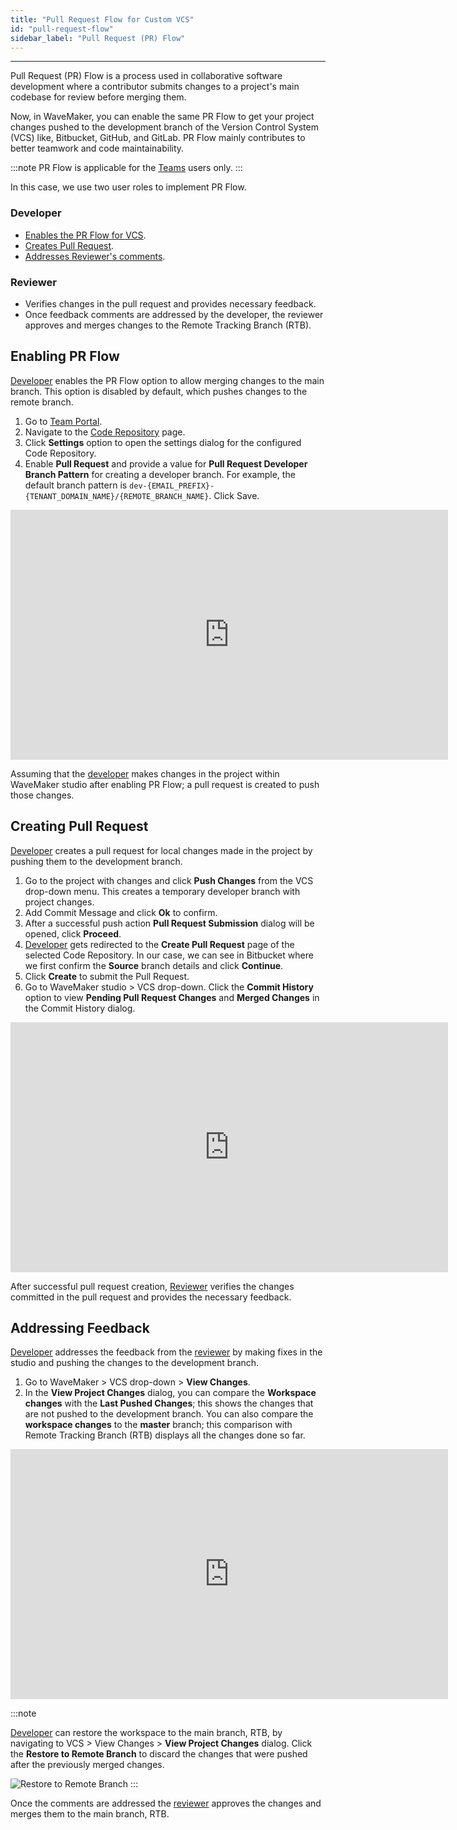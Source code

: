 ```yaml
---
title: "Pull Request Flow for Custom VCS"
id: "pull-request-flow"
sidebar_label: "Pull Request (PR) Flow"
---
```

---

Pull Request (PR) Flow is a process used in collaborative software development where a contributor submits changes to a project's main codebase for review before merging them.

Now, in WaveMaker, you can enable the same PR Flow to get your project changes pushed to the development branch of the Version Control System (VCS) like, Bitbucket, GitHub, and GitLab. PR Flow mainly contributes to better teamwork and code maintainability.

:::note
PR Flow is applicable for the [Teams](/learn/teams/overview/) users only.
:::

In this case, we use two user roles to implement PR Flow.

### Developer

- [Enables the PR Flow for VCS](#enabling-the-pr-flow).
- [Creates Pull Request](#creating-pull-request).
- [Addresses Reviewer's comments](#addressing-feedback).

### Reviewer

- Verifies changes in the pull request and provides necessary feedback.
- Once feedback comments are addressed by the developer, the reviewer approves and merges changes to the Remote Tracking Branch (RTB).

## Enabling PR Flow

[Developer](#developer) enables the PR Flow option to allow merging changes to the main branch. This option is disabled by default, which pushes changes to the remote branch.

1. Go to [Team Portal](/learn/teams/overview/).
2. Navigate to the [Code Repository](/learn/teams/code-repository) page.
3. Click **Settings** option to open the settings dialog for the configured Code Repository.
4. Enable **Pull Request** and provide a value for **Pull Request Developer Branch Pattern** for creating a developer branch. For example, the default branch pattern is `dev-{EMAIL_PREFIX}-{TENANT_DOMAIN_NAME}/{REMOTE_BRANCH_NAME}`. Click Save.

<iframe width="700px" height="400px" src="https://embed.app.guidde.com/playbooks/cqesYJtnXYAp2s777EG7ye" title="Guidde embed video" frameborder="0" allowfullscreen ></iframe>

Assuming that the [developer](#developer) makes changes in the project within WaveMaker studio after enabling PR Flow; a pull request is created to push those changes. 

## Creating Pull Request

[Developer](#developer) creates a pull request for local changes made in the project by pushing them to the development branch.

1. Go to the project with changes and click **Push Changes** from the VCS drop-down menu. This creates a temporary developer branch with project changes.
2. Add Commit Message and click **Ok** to confirm.
3. After a successful push action **Pull Request Submission** dialog will be opened, click **Proceed**.
4. [Developer](#developer) gets redirected to the **Create Pull Request** page of the selected Code Repository. In our case, we can see in Bitbucket where we first confirm the **Source** branch details and click **Continue**.
5. Click **Create** to submit the Pull Request.
6. Go to WaveMaker studio > VCS drop-down. Click the **Commit History** option to view **Pending Pull Request Changes** and **Merged Changes** in the Commit History dialog.

<iframe width="700px" height="400px" src="https://embed.app.guidde.com/playbooks/46bgTuPzn9rr8q1Wfp7nYL" title="Guidde embed video" frameborder="0" allowfullscreen ></iframe>

After successful pull request creation, [Reviewer](#reviewer) verifies the changes committed in the pull request and provides the necessary feedback.

## Addressing Feedback

[Developer](#developer) addresses the feedback from the [reviewer](#reviewer) by making fixes in the studio and pushing the changes to the development branch.

1. Go to WaveMaker > VCS drop-down > **View Changes**.
2. In the **View Project Changes** dialog, you can compare the **Workspace changes** with the **Last Pushed Changes**; this shows the changes that are not pushed to the development branch. You can also compare the **workspace changes** to the **master** branch; this comparison with Remote Tracking Branch (RTB) displays all the changes done so far.

<iframe width="700px" height="400px" src="https://embed.app.guidde.com/playbooks/hKZAmxrb2CsMkiqmDkVDLM" title="Guidde embed video" frameborder="0" allowfullscreen ></iframe>

:::note

[Developer](#developer) can restore the workspace to the main branch, RTB, by navigating to VCS > View Changes > **View Project Changes** dialog. Click the **Restore to Remote Branch** to discard the changes that were pushed after the previously merged changes.

![Restore to Remote Branch](/learn/assets/pr-flow/restore-to-remote-branch.png)
:::

Once the comments are addressed the [reviewer](#reviewer) approves the changes and merges them to the main branch, RTB.
